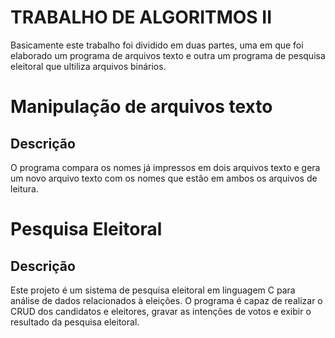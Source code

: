 # TRABALHO DE ALGORITMOS II
<p>Basicamente este trabalho foi dividido em duas partes, uma em que foi elaborado um programa de arquivos texto e outra um programa de pesquisa eleitoral que ultiliza arquivos binários.</p> 

<h1>Manipulação de arquivos texto</h1>
<h2>Descrição</h2>
<p>O programa compara os nomes já impressos em dois arquivos texto e gera um novo arquivo texto com os nomes que estão em ambos os arquivos de leitura.</p>

<h1>Pesquisa Eleitoral</h1>
<h2>Descrição</h2>
<p>Este projeto é um sistema de pesquisa eleitoral em linguagem C para análise de dados relacionados à eleições. O programa é capaz de realizar o CRUD dos candidatos e eleitores, gravar as intenções de votos e exibir o resultado da pesquisa eleitoral.</p>
